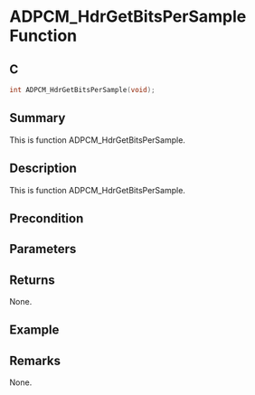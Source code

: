 # ADPCM_HdrGetBitsPerSample Function

## C

```c
int ADPCM_HdrGetBitsPerSample(void);
```

## Summary
This is function ADPCM_HdrGetBitsPerSample.

## Description
This is function ADPCM_HdrGetBitsPerSample.

## Precondition

## Parameters

## Returns
None.

## Example

## Remarks
None.